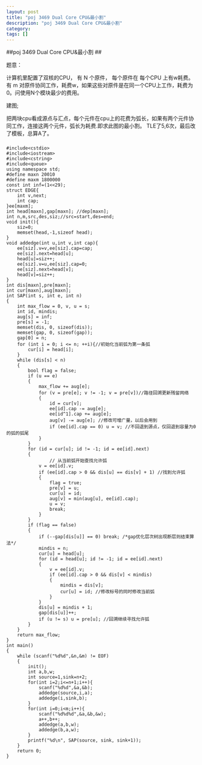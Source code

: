 ```yaml
---
layout: post
title: "poj 3469 Dual Core CPU&最小割"
description: "poj 3469 Dual Core CPU&最小割"
category:
tags: []
---
```


##poj 3469 Dual Core CPU&最小割 ##

题意：

计算机里配置了双核的CPU， 有 N 个原件， 每个原件在 每个CPU 上有w耗费。有 m 对原件协同工作，耗费w，如果这些对原件是在同一个CPU上工作，耗费为0。问使用N个模块最少的费用。

建图;

把两块cpu看成源点与汇点，每个元件在cpu上的花费为弧长，如果有两个元件协同工作，连接这两个元件，弧长为耗费.即求此图的最小割。
TLE了5,6次，最后改了模板，总算A了。

###

	#include<cstdio>
	#include<iostream>
	#include<cstring>
	#include<queue>
	using namespace std;
	#define maxn 20010
	#define maxm 1800000
	const int inf=(1<<29);
	struct EDGE{
		int v,next;
		int cap;
	}ee[maxm];
	int head[maxn],gap[maxn]; //dep[maxn];
	int n,m,src,des,siz;//src=start,des=end;
	void init(){
		siz=0;
		memset(head,-1,sizeof head);
	}
	void addedge(int u,int v,int cap){
		ee[siz].v=v,ee[siz].cap=cap;
		ee[siz].next=head[u];
		head[u]=siz++;
		ee[siz].v=u,ee[siz].cap=0;
		ee[siz].next=head[v];
		head[v]=siz++;
	}
	int dis[maxn],pre[maxn];
	int cur[maxn],aug[maxn];
	int SAP(int s, int e, int n)
	{
		int max_flow = 0, v, u = s;
		int id, mindis;
		aug[s] = inf;
		pre[s] = -1;
		memset(dis, 0, sizeof(dis));
		memset(gap, 0, sizeof(gap));
		gap[0] = n;
		for (int i = 0; i <= n; ++i){//初始化当前弧为第一条弧
			cur[i] = head[i];
		}
		while (dis[s] < n)
		{
			bool flag = false;
			if (u == e)
			{
				max_flow += aug[e];
				for (v = pre[e]; v != -1; v = pre[v])//路径回溯更新残留网络
				{
					id = cur[v];
					ee[id].cap -= aug[e];
					ee[id^1].cap += aug[e];
					aug[v] -= aug[e]; //修改可增广量，以后会用到
					if (ee[id].cap == 0) u = v; //不回退到源点，仅回退到容量为0的弧的弧尾
				}
			}
			for (id = cur[u]; id != -1; id = ee[id].next)
			{
					// 从当前弧开始查找允许弧
				v = ee[id].v;
				if (ee[id].cap > 0 && dis[u] == dis[v] + 1) //找到允许弧
				{
					flag = true;
					pre[v] = u;
					cur[u] = id;
					aug[v] = min(aug[u], ee[id].cap);
					u = v;
					break;
				}
			}
			if (flag == false)
			{
				if (--gap[dis[u]] == 0) break; /*gap优化层次树出现断层则结束算法*/
				mindis = n;
				cur[u] = head[u];
				for (id = head[u]; id != -1; id = ee[id].next)
				{
					v = ee[id].v;
					if (ee[id].cap > 0 && dis[v] < mindis)
					{
						mindis = dis[v];
						cur[u] = id; //修改标号的同时修改当前弧
					}
				}
				dis[u] = mindis + 1;
				gap[dis[u]]++;
				if (u != s) u = pre[u]; //回溯继续寻找允许弧
			}
		}
		return max_flow;
	}
	int main()
	{
		while (scanf("%d%d",&n,&m) != EOF)
		{
			init();
			int a,b,w;
			int source=1,sink=n+2;
			for(int i=2;i<=n+1;i++){
				scanf("%d%d",&a,&b);
				addedge(source,i,a);
				addedge(i,sink,b);
			}
			for(int i=0;i<m;i++){
				scanf("%d%d%d",&a,&b,&w);
				a++,b++;
				addedge(a,b,w);
				addedge(b,a,w);
			}
			printf("%d\n", SAP(source, sink, sink+1));
		}
		return 0;
	}

###